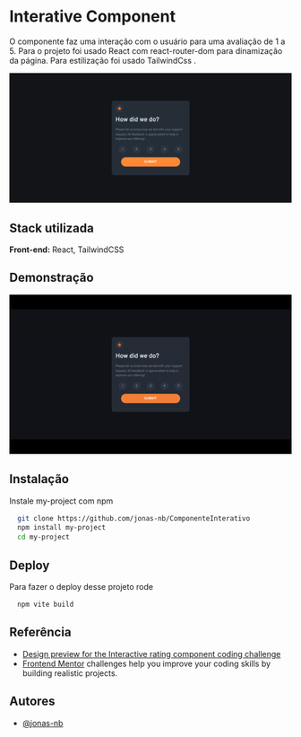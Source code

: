 # Interative Component

O componente faz uma interação com o usuário para uma avaliação de 1 a 5.
Para o projeto foi usado React com react-router-dom para dinamização da página.
Para estilização foi usado TailwindCss .

<img src='src/assets/images/app.png/'>

## Stack utilizada

**Front-end:** React, TailwindCSS

## Demonstração


<img src='src/assets/Demonstra/gif.gif'/>

## Instalação

Instale my-project com npm

```bash
  git clone https://github.com/jonas-nb/ComponenteInterativo
  npm install my-project
  cd my-project
```

## Deploy

Para fazer o deploy desse projeto rode

```bash
  npm vite build
```



## Referência

-   [Design preview for the Interactive rating component coding challenge](./design/desktop-preview.jpg)
-   [Frontend Mentor](https://www.frontendmentor.io) challenges help you improve your coding skills by building realistic projects.

## Autores

-   [@jonas-nb](https://www.github.com/jonas-nb)
